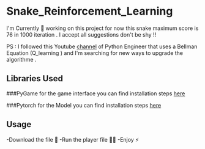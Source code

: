 # Snake_Reinforcement_Learning

I'm Currently 🔭 working  on this project for now this snake maximum score is 76 in 1000 iteration .
I accept all suggestions don't be shy !!

PS : I followed this Youtube [channel](https://www.youtube.com/channel/UCbXgNpp0jedKWcQiULLbDTA) of Python Engineer that uses a Bellman Equation (Q_learning ) 
 and I'm searching for new ways to upgrade the algorithme . 


## Libraries Used
###PyGame for the game interface 
you can find installation steps [here](https://pygame.pfaj.ca/) 

###Pytorch for the Model 
you can find installation steps [here](https://www.javatpoint.com/pytorch-installation) 
###


## Usage
-Download the file 🤝
-Run the player file 👨‍💻
-Enjoy ⚡
